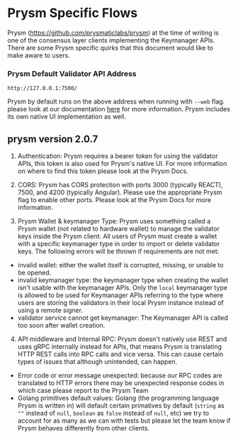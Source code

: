 # Prysm Specific Flows
Prysm (https://github.com/prysmaticlabs/prysm) at the time of writing is one of the consensus layer clients implementing the Keymanager APIs.
There are some Prysm specific quirks that this document would like to make aware to users.

### Prysm Default Validator API Address
`http://127.0.0.1:7500/`

Prysm by default runs on the above address when running with `--web` flag. please look at our documentation [here](https://docs.prylabs.network/docs/prysm-usage/web-interface) for more information. Prysm includes its own native UI implementation as well.


## prysm version 2.0.7

1. Authentication: Prysm requires a bearer token for using the validator APIs, this token is also used for Prysm's native UI. For more information on where to find this token please look at the Prysm Docs.

4. CORS: Prysm has CORS protection with ports 3000 (typically REACT), 7500, and 4200 (typically Angular). Please use the appropriate Prysm flag to enable other ports. Please look at the Prysm Docs for more information.

3. Prysm Wallet & keymanager Type: Prysm uses something called a Prysm wallet (not related to hardware wallet) to manage the validator keys inside the Prysm client. All users of Prysm must create a wallet with a specific keymanager type in order to import or delete validator keys. The following errors will be thrown if requirements are not met:
- invalid wallet: either the wallet itself is corrupted, missing, or unable to be opened.
- invalid keymanager type: the keymanager type when creating the wallet isn't usable with the keymanager APIs. Only the `local` keymanager type is allowed to be used for Keymanager APIs referring to the type where users are storing the validators in their local Prysm instance instead of using a remote signer.
- validator service cannot get keymanager: The Keymanager API is called too soon after wallet creation.
4. API middleware and Internal RPC: Prysm doesn't natively use REST and uses gRPC internally instead for APIs, that means Prysm is translating HTTP REST calls into RPC calls and vice versa. This can cause certain types of issues that although unintended, can happen.
- Error code or error message unexpected: because our RPC codes are translated to HTTP errors there may be unexpected response codes in which case please report to the Prysm Team
- Golang primitives default values: Golang (the programming language Prysm is written in) will default certain primatives by default (`string` as `""` instead of `null`, `boolean` as `false` instead of `null`, etc) we try to account for as many as we can with tests but please let the team know if Prysm behaves differently from other clients.